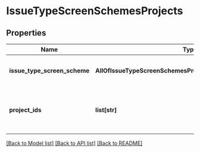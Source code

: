 # IssueTypeScreenSchemesProjects

## Properties
Name | Type | Description | Notes
------------ | ------------- | ------------- | -------------
**issue_type_screen_scheme** | **AllOfIssueTypeScreenSchemesProjectsIssueTypeScreenScheme** | Details of an issue type screen scheme. | 
**project_ids** | **list[str]** | The IDs of the projects using the issue type screen scheme. | 

[[Back to Model list]](../README.md#documentation-for-models) [[Back to API list]](../README.md#documentation-for-api-endpoints) [[Back to README]](../README.md)

